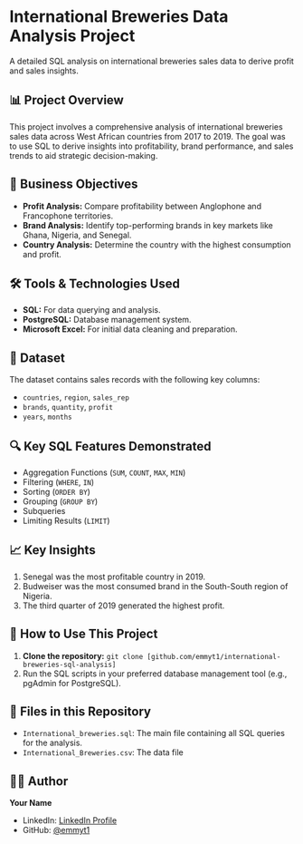 # International Breweries Data Analysis Project
A detailed SQL analysis on international breweries sales data to derive profit and sales insights.


## 📊 Project Overview
This project involves a comprehensive analysis of international breweries sales data across West African countries from 2017 to 2019. The goal was to use SQL to derive insights into profitability, brand performance, and sales trends to aid strategic decision-making.

## 🎯 Business Objectives
- **Profit Analysis:** Compare profitability between Anglophone and Francophone territories.
- **Brand Analysis:** Identify top-performing brands in key markets like Ghana, Nigeria, and Senegal.
- **Country Analysis:** Determine the country with the highest consumption and profit.

## 🛠️ Tools & Technologies Used
- **SQL:** For data querying and analysis.
- **PostgreSQL:** Database management system.
- **Microsoft Excel:** For initial data cleaning and preparation.

## 📁 Dataset
The dataset contains sales records with the following key columns:
- `countries`, `region`, `sales_rep`
- `brands`, `quantity`, `profit`
- `years`, `months`

## 🔍 Key SQL Features Demonstrated
- Aggregation Functions (`SUM`, `COUNT`, `MAX`, `MIN`)
- Filtering (`WHERE`, `IN`)
- Sorting (`ORDER BY`)
- Grouping (`GROUP BY`)
- Subqueries
- Limiting Results (`LIMIT`)

## 📈 Key Insights
1. Senegal was the most profitable country in 2019.
2. Budweiser was the most consumed brand in the South-South region of Nigeria.
3. The third quarter of 2019 generated the highest profit.

## 🚀 How to Use This Project
1. **Clone the repository:** `git clone [github.com/emmyt1/international-breweries-sql-analysis]`
2. Run the SQL scripts in your preferred database management tool (e.g., pgAdmin for PostgreSQL).

## 📄 Files in this Repository
- `International_breweries.sql`: The main file containing all SQL queries for the analysis.
- `International_Breweries.csv`: The data file

## 👨‍💻 Author
**Your Name**
- LinkedIn: [LinkedIn Profile](https://www.linkedin.com/in/ooluwaseun/)
- GitHub: [@emmyt1](https://github.com/emmyt1)
